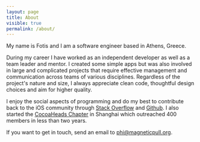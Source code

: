 ```yaml
---
layout: page
title: About
visible: true
permalink: /about/
---
```


My name is Fotis and I am a software engineer based in Athens, Greece.  

During my career I have worked as an independent developer as well as a team leader and mentor. I created some simple apps but was also involved in large and complicated projects that require effective management and communication across teams of various disciplines. Regardless of the project's nature and size, I always appreciate clean code, thoughtful design choices and aim for higher quality.

I enjoy the social aspects of programming and do my best to contribute back to the iOS community through [Stack Overflow](http://stackoverflow.com/users/289501/phi) and [Github](https://github.com/phi161). I also started the [CocoaHeads Chapter](https://www.meetup.com/CocoaHeads-Shanghai/) in Shanghai which outreached 400 members in less than two years.

If you want to get in touch, send an email to [phi@magneticpull.org](mailto:phi@magneticpull.org).